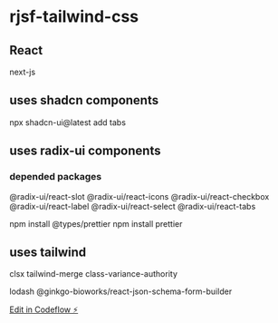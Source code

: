 # rjsf-tailwind-css

## React

next-js

## uses shadcn components

npx shadcn-ui@latest add tabs

## uses radix-ui components

### depended packages

@radix-ui/react-slot
@radix-ui/react-icons
@radix-ui/react-checkbox
@radix-ui/react-label
@radix-ui/react-select
@radix-ui/react-tabs

npm install @types/prettier
npm install prettier

## uses tailwind

clsx
tailwind-merge
class-variance-authority


lodash
@ginkgo-bioworks/react-json-schema-form-builder



[Edit in Codeflow ⚡️](https://stackblitz.com/~/github.com/moyarich/rjsf-tailwind-css)


